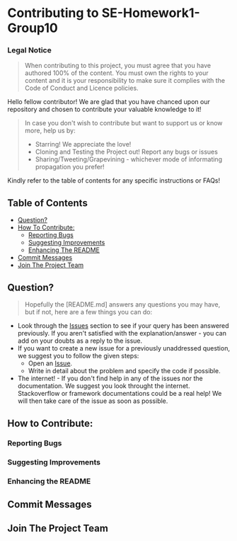 # Contributing to SE-Homework1-Group10

### Legal Notice 
> When contributing to this project, you must agree that you have authored 100% of the content. You must own the rights to your content and it is your responsibility to make sure it complies with the Code of Conduct and Licence policies.

Hello fellow contributor!
We are glad that you have chanced upon our repository and chosen to contribute your valuable knowledge to it! 

> In case you don't wish to contribute but want to support us or know more, help us by:
> - Starring! We appreciate the love! 
> - Cloning and Testing the Project out! Report any bugs or issues
> - Sharing/Tweeting/Grapevining - whichever mode of informating propagation you prefer!

Kindly refer to the table of contents for any specific instructions or FAQs!

## Table of Contents

- [Question?](#i-have-a-question)
- [How To Contribute:](#i-want-to-contribute)
  - [Reporting Bugs](#reporting-bugs)
  - [Suggesting Improvements](#suggesting-enhancements)
  - [Enhancing The README](#improving-the-documentation)
- [Commit Messages](#commit-messages)
- [Join The Project Team](#join-the-project-team)



## Question?

> Hopefully the [README.md] answers any questions you may have, but if not, here are a few things you can do:
- Look through the [Issues](https://github.com/boscosylvester-john/se_hw1/issues) section to see if your query has been answered previously. If you aren't satisfied with the explanation/answer - you can add on your doubts as a reply to the issue.
- If you want to create a new issue for a previously unaddressed question, we suggest you to follow the given steps:
    - Open an [Issue](https://github.com/boscosylvester-john/se_hw1/issues/new).
    - Write in detail about the problem and specify the code if possible.
- The internet! - If you don't find help in any of the issues nor the documentation. We suggest you look throught the internet. Stackoverflow or framework documentations could be a real help!
We will then take care of the issue as soon as possible.

## How to Contribute:
### Reporting Bugs
### Suggesting Improvements
### Enhancing the README

## Commit Messages

## Join The Project Team
